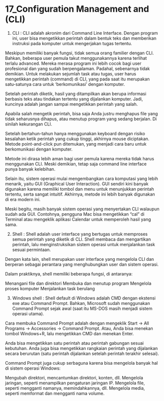# 17_Configuration Management and (CLI)
1. CLI : CLI adalah akronim dari Command Line Interface. Dengan program ini, user bisa mengetikkan perintah dalam bentuk teks dan memberikan instruksi pada komputer untuk mengerjakan tugas tertentu.

Meskipun memiliki banyak fungsi, tidak semua orang familier dengan CLI. Bahkan, beberapa user pemula takut menggunakannya karena terlihat terlalu advanced. Mereka merasa program ini lebih cocok bagi user profesional dan yang sudah berpengalaman. Padahal, sebenarnya tidak demikian.
Untuk melakukan sejumlah task atau tugas, user harus mengetikkan perintah (command) di CLI, yang pada saat itu merupakan satu-satunya cara untuk ‘berkomunikasi’ dengan komputer.

Setelah perintah diketik, hasil yang ditampilkan akan berupa informasi berbasis teks atau tindakan tertentu yang dijalankan komputer. Jadi, kuncinya adalah jangan sampai mengetikkan perintah yang salah.

Apabila salah mengetik perintah, bisa saja Anda justru menghapus file yang tidak seharusnya dihapus, atau menutup program yang sedang berjalan. Di sinilah kekurangan CLI.

Setelah bertahun-tahun hanya menggunakan keyboard dengan risiko kesalahan ketik perintah yang cukup tinggi, akhirnya mouse diciptakan. Metode point-and-click pun ditemukan, yang menjadi cara baru untuk berkomunikasi dengan komputer.

Metode ini dirasa lebih aman bagi user pemula karena mereka tidak harus menggunakan CLI. Meski demikian, tetap saja command line interface punya banyak kelebihan.

Selain itu, sistem operasi mulai mengembangkan cara komputasi yang lebih menarik, yaitu GUI (Graphical User Interaction). GUI sendiri kini banyak digunakan karena memiliki tombol dan menu untuk menunjukkan perintah tertentu, serta sangat intuitif. Akhirnya, metode ini lebih banyak digunakan di era modern ini.

Meski begitu, masih banyak sistem operasi yang menyertakan CLI walaupun sudah ada GUI. Contohnya, pengguna Mac bisa mengetikkan “cal” di Terminal atau mengeklik aplikasi Calendar untuk memperoleh hasil yang sama.

 
2. Shell : Shell adalah user interface yang bertugas untuk memproses semua perintah yang diketik di CLI. Shell membaca dan mengartikan perintah, lalu menginstruksikan sistem operasi untuk menjalankan task sesuai permintaan. 

Dengan kata lain, shell merupakan user interface yang mengelola CLI dan berperan sebagai perantara yang menghubungkan user dan sistem operasi.

Dalam praktiknya, shell memiliki beberapa fungsi, di antaranya:

Menangani file dan direktori
Membuka dan menutup program
Mengelola proses komputer
Menjalankan task berulang

3. Windows shell : Shell default di Windows adalah CMD dengan ekstensi exe atau Command Prompt. Bahkan, Microsoft sudah menggunakan Command Prompt sejak awal (saat itu MS-DOS masih menjadi sistem operasi utama).

Cara membuka Command Prompt adalah dengan mengeklik Start -> All Programs -> Accessories -> Command Prompt. Atau, Anda bisa menekan tombol Windows+R, lalu mengetikkan CMD dan menekan Enter.

Anda bisa mengetikkan satu perintah atau perintah gabungan sesuai kebutuhan. Anda juga bisa mengetikkan rangkaian perintah yang dijalankan secara berurutan (satu perintah dijalankan setelah perintah terakhir selesai).

Command Prompt juga cukup serbaguna karena bisa mengelola banyak hal di sistem operasi Windows:

Mengubah direktori, mencantumkan direktori, konten, dll.
Mengelola jaringan, seperti menampilkan pengaturan jaringan IP.
Mengelola file, seperti mengganti namanya, memindahkannya, dll.
Mengelola media, seperti memformat dan mengganti nama volume.